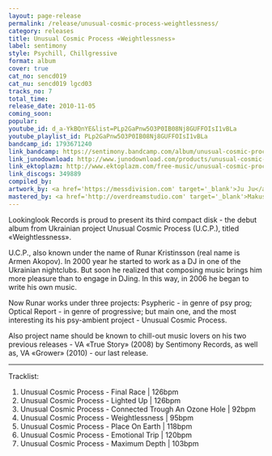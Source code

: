 ```yaml
---
layout: page-release
permalink: /release/unusual-cosmic-process-weightlessness/
category: releases
title: Unusual Cosmic Process ‎«Weightlessness»
label: sentimony
style: Psychill, Chillgressive
format: album
cover: true
cat_no: sencd019
cat_nu: sencd019 lgcd03
tracks_no: 7
total_time: 
release_date: 2010-11-05
coming_soon: 
popular: 
youtube_id: d_a-YkBQnYE&list=PLp2GaPnw5O3P0IB08Nj8GUFFOIsI1vBLa
youtube_playlist_id: PLp2GaPnw5O3P0IB08Nj8GUFFOIsI1vBLa
bandcamp_id: 1793671240
link_bandcamp: https://sentimony.bandcamp.com/album/unusual-cosmic-process-weightlessness
link_junodownload: http://www.junodownload.com/products/unusual-cosmic-process-weightlessness/1655813-02
link_ektoplazm: http://www.ektoplazm.com/free-music/unusual-cosmic-process-weightlessness
link_discogs: 349889
compiled_by: 
artwork_by: <a href='https://messdivision.com' target='_blank'>Ju Ju</a>
mastered_by: <a href='http://overdreamstudio.com' target='_blank'>Makus (Overdream Studio)</a>
---
```


Lookinglook Records is proud to present its third compact disk - the debut album from Ukrainian project Unusual Cosmic Process (U.C.P.), titled «Weightlessness».

U.C.P., also known under the name of Runar Kristinsson (real name is Armen Akopov). In 2000 year he started to work as a DJ in one of the Ukrainian nightclubs. But soon he realized that composing music brings him more pleasure than to engage in DJing. In this way, in 2006 he began to write his own music.

Now Runar works under three projects: Psypheric - in genre of psy prog; Optical Report - in genre of progressive; but main one, and the most interesting its his psy-ambient project - Unusual Cosmic Process.

Also project name should be known to chill-out music lovers on his two previous releases - VA «True Story» (2008) by Sentimony Records, as well as, VA «Grower» (2010) - our last release.

---
Tracklist:

01. Unusual Cosmic Process - Final Race \| 126bpm
02. Unusual Cosmic Process - Lighted Up \| 126bpm
03. Unusual Cosmic Process - Connected Trough An Ozone Hole \| 92bpm
04. Unusual Cosmic Process - Weightlessness \| 95bpm
05. Unusual Cosmic Process - Place On Earth \| 118bpm
06. Unusual Cosmic Process - Emotional Trip \| 120bpm
07. Unusual Cosmic Process - Maximum Depth \| 103bpm
